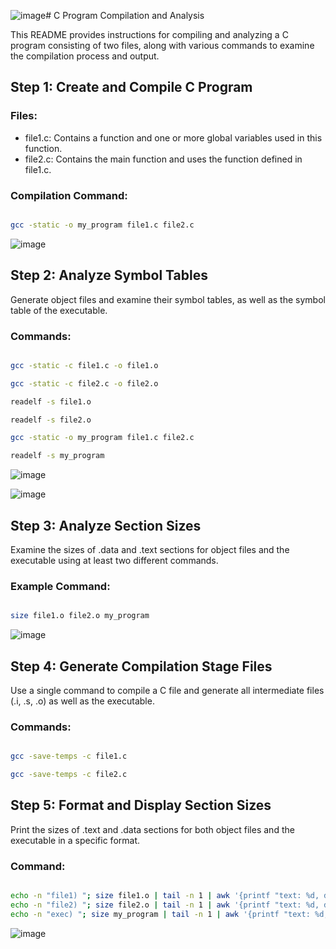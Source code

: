 ![image](https://github.com/user-attachments/assets/693c10f7-7cbc-44ab-830b-24ed8d51adb5)# C Program Compilation and Analysis

This README provides instructions for compiling and analyzing a C program consisting of two files, along with various commands to examine the compilation process and output.

## Step 1: Create and Compile C Program

### Files:

- file1.c: Contains a function and one or more global variables used in this function.
- file2.c: Contains the main function and uses the function defined in file1.c.

### Compilation Command:

```bash

gcc -static -o my_program file1.c file2.c

```
![image](https://github.com/user-attachments/assets/ecfd39c1-2a5d-47e6-968c-5afb6aeacc5d)


## Step 2: Analyze Symbol Tables

Generate object files and examine their symbol tables, as well as the symbol table of the executable.

### Commands:

```bash

gcc -static -c file1.c -o file1.o

gcc -static -c file2.c -o file2.o

readelf -s file1.o

readelf -s file2.o

gcc -static -o my_program file1.c file2.c

readelf -s my_program

```

![image](https://github.com/user-attachments/assets/e08b111e-a717-4ee3-9536-152e8aa32db0)

![image](https://github.com/user-attachments/assets/f08e1b52-def9-436f-8098-c2cdb0de2d1c)




## Step 3: Analyze Section Sizes

Examine the sizes of .data and .text sections for object files and the executable using at least two different commands.

### Example Command:

```bash

size file1.o file2.o my_program

```

![image](https://github.com/user-attachments/assets/2a6823be-75d1-48f6-8cdb-afbe5d9ee2f9)


## Step 4: Generate Compilation Stage Files

Use a single command to compile a C file and generate all intermediate files (.i, .s, .o) as well as the executable.

### Commands:

```bash

gcc -save-temps -c file1.c

gcc -save-temps -c file2.c

```

## Step 5: Format and Display Section Sizes

Print the sizes of .text and .data sections for both object files and the executable in a specific format.

### Command:

```bash

echo -n "file1) "; size file1.o | tail -n 1 | awk '{printf "text: %d, data: %d\n", $1, $2}'
echo -n "file2) "; size file2.o | tail -n 1 | awk '{printf "text: %d, data: %d\n", $1, $2}'
echo -n "exec) "; size my_program | tail -n 1 | awk '{printf "text: %d, data: %d\n", $1, $2}'

```

![image](https://github.com/user-attachments/assets/d4d0d090-bfcc-48ce-8f29-d08dc8a3dece)


